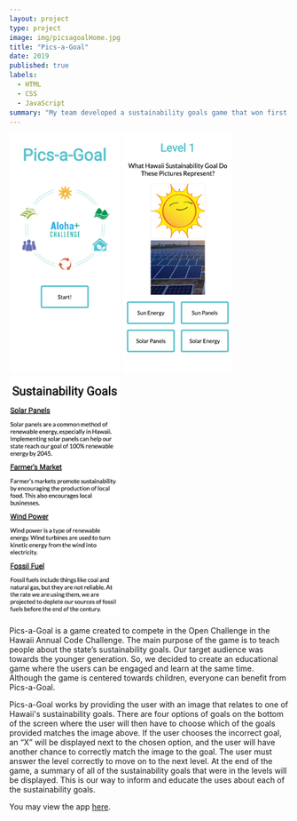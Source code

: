 ```yaml
---
layout: project
type: project
image: img/picsagoalHome.jpg
title: "Pics-a-Goal"
date: 2019
published: true
labels:
  - HTML
  - CSS
  - JavaScript
summary: "My team developed a sustainability goals game that won first place in the 2019 Hawaii Annual Code Challenge in the High School division."
---
```

<div class="text-center p-4">
  <img width="200px" src="../img/picsagoalHome.png" class="img-thumbnail" >
  <img width="200px" src="../img/picsagoalLevel.png" class="img-thumbnail" >
  <img width="200px" src="../img/picsagoalInfo.png" class="img-thumbnail" >
</div>

Pics-a-Goal is a game created to compete in the Open Challenge in the Hawaii Annual Code Challenge. The main purpose of the game is to teach people about the state’s sustainability goals. Our target audience was towards the younger generation. So, we decided to create an educational game where the users can be engaged and learn at the same time. Although the game is centered towards children, everyone can benefit from Pics-a-Goal.

Pics-a-Goal works by providing the user with an image that relates to one of Hawaii's sustainability goals. There are four options of goals on the bottom of the screen where the user will then have to choose which of the goals provided matches the image above. If the user chooses the incorrect goal, an “X” will be displayed next to the chosen option, and the user will have another chance to correctly match the image to the goal. The user must answer the level correctly to move on to the next level. At the end of the game, a summary of all of the sustainability goals that were in the levels will be displayed. This is our way to inform and educate the uses about each of the sustainability goals.

You may view the app [here](https://kristineorpilla.github.io/netjxrk/).
